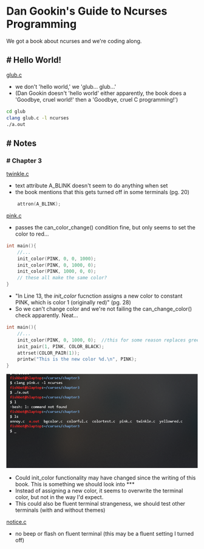 # Dan Gookin's Guide to Ncurses Programming
We got a book about ncurses and we're coding along.

## <a>#</a> Hello World!

[glub.c](./glub/glub.c)
- we don't 'hello world,' we 'glub... glub...'
- (Dan Gookin doesn't 'hello world' either apparently, the book does a 'Goodbye, cruel world!' then a 'Goodbye, cruel C programming!')

```bash
cd glub
clang glub.c -l ncurses
./a.out
```

## <a>#</a> Notes

### <a>#</a> Chapter 3

[twinkle.c](./chapter3/twinkle.c)
- text attribute A_BLINK doesn't seem to do anything when set 
- the book mentions that this gets turned off in some terminals (pg. 20)

```C
    attron(A_BLINK);
```
[pink.c](./chapter3/pink.c)
- passes the can_color_change() condition fine, but only seems to set the color to red...

```C
int main(){
    //...
    init_color(PINK, 0, 0, 1000);
    init_color(PINK, 0, 1000, 0);
    init_color(PINK, 1000, 0, 0);
    // these all make the same color?
}
```
- "In Line 13, the _init\_color_ fucnction assigns a new color to constant PINK, which is color 1 (originally red)" (pg. 28)
- So we can't change color and we're not failing the can_change_color() check apparently. Neat...

```C
int main(){
    //...
    init_color(PINK, 0, 1000, 0);  //this for some reason replaces green with red in the terminal when we exit the window
    init_pair(1, PINK, COLOR_BLACK);
    attrset(COLOR_PAIR(1));
    printw("This is the new color %d.\n", PINK);
}
```
![color consequenses](./chapter3/pink.png)

- Could init_color functionality may have changed since the writing of this book. This is something we should look into ***
- Instead of assigning a new color, it seems to overwrite the terminal color, but not in the way I'd expect. 
- This could also be fluent terminal strangeness, we should test other terminals (with and without themes)


[notice.c](./chapter3/notice.c)
- no beep or flash on fluent terminal (this may be a fluent setting I turned off)
